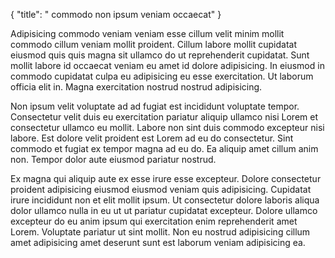 {
  "title": " commodo non ipsum veniam occaecat"
}

Adipisicing commodo veniam veniam esse cillum velit minim mollit commodo cillum veniam mollit proident. Cillum labore mollit cupidatat eiusmod quis quis magna sit ullamco do ut reprehenderit cupidatat. Sunt mollit labore id occaecat veniam eu amet id dolore adipisicing. In eiusmod in commodo cupidatat culpa eu adipisicing eu esse exercitation. Ut laborum officia elit in. Magna exercitation nostrud nostrud adipisicing.

Non ipsum velit voluptate ad ad fugiat est incididunt voluptate tempor. Consectetur velit duis eu exercitation pariatur aliquip ullamco nisi Lorem et consectetur ullamco eu mollit. Labore non sint duis commodo excepteur nisi labore. Est dolore velit proident est Lorem ad eu do consectetur. Sint commodo et fugiat ex tempor magna ad eu do. Ea aliquip amet cillum anim non. Tempor dolor aute eiusmod pariatur nostrud.

Ex magna qui aliquip aute ex esse irure esse excepteur. Dolore consectetur proident adipisicing eiusmod eiusmod veniam quis adipisicing. Cupidatat irure incididunt non et elit mollit ipsum. Ut consectetur dolore laboris aliqua dolor ullamco nulla in eu ut ut pariatur cupidatat excepteur. Dolore ullamco excepteur do eu anim ipsum qui exercitation enim reprehenderit amet Lorem. Voluptate pariatur ut sint mollit. Non eu nostrud adipisicing cillum amet adipisicing amet deserunt sunt est laborum veniam adipisicing ea.